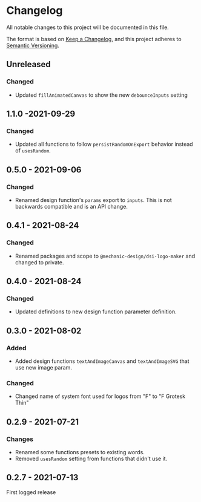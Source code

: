 # Changelog

All notable changes to this project will be documented in this file.

The format is based on [Keep a Changelog](https://keepachangelog.com/en/1.0.0/),
and this project adheres to [Semantic Versioning](https://semver.org/spec/v2.0.0.html).

## Unreleased

### Changed

- Updated `fillAnimatedCanvas` to show the new `debounceInputs` setting


## 1.1.0 -2021-09-29

### Changed

- Updated all functions to follow `persistRandomOnExport` behavior instead of `usesRandom`.

## 0.5.0 - 2021-09-06

### Changed

- Renamed design function's `params` export to `inputs`. This is not backwards compatible and is an API change.

## 0.4.1 - 2021-08-24

### Changed

- Renamed packages and scope to `@mechanic-design/dsi-logo-maker` and changed to private.

## 0.4.0 - 2021-08-24

### Changed

- Updated definitions to new design function parameter definition.

## 0.3.0 - 2021-08-02

### Added

- Added design functions `textAndImageCanvas` and `textAndImageSVG` that use new image param.

### Changed

- Changed name of system font used for logos from "F" to "F Grotesk Thin"

## 0.2.9 - 2021-07-21

### Changes

- Renamed some functions presets to existing words.
- Removed `usesRandom` setting from functions that didn't use it.

## 0.2.7 - 2021-07-13

First logged release
